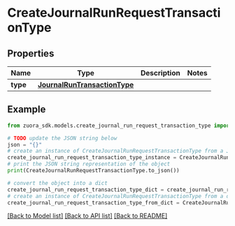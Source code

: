# CreateJournalRunRequestTransactionType


## Properties

Name | Type | Description | Notes
------------ | ------------- | ------------- | -------------
**type** | [**JournalRunTransactionType**](JournalRunTransactionType.md) |  | 

## Example

```python
from zuora_sdk.models.create_journal_run_request_transaction_type import CreateJournalRunRequestTransactionType

# TODO update the JSON string below
json = "{}"
# create an instance of CreateJournalRunRequestTransactionType from a JSON string
create_journal_run_request_transaction_type_instance = CreateJournalRunRequestTransactionType.from_json(json)
# print the JSON string representation of the object
print(CreateJournalRunRequestTransactionType.to_json())

# convert the object into a dict
create_journal_run_request_transaction_type_dict = create_journal_run_request_transaction_type_instance.to_dict()
# create an instance of CreateJournalRunRequestTransactionType from a dict
create_journal_run_request_transaction_type_from_dict = CreateJournalRunRequestTransactionType.from_dict(create_journal_run_request_transaction_type_dict)
```
[[Back to Model list]](../README.md#documentation-for-models) [[Back to API list]](../README.md#documentation-for-api-endpoints) [[Back to README]](../README.md)


